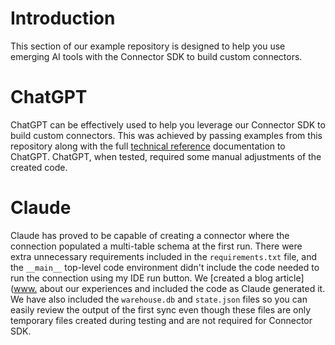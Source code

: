 # Introduction
This section of our example repository is designed to help you use emerging AI tools with the Connector SDK to build custom connectors.


# ChatGPT
ChatGPT can be effectively used to help you leverage our Connector SDK to build custom connectors. This was achieved by passing examples from this repository along with the full [technical reference](https://fivetran.com/docs/connector-sdk/technical-reference) documentation to ChatGPT. ChatGPT, when tested, required some manual adjustments of the created code.

# Claude
Claude has proved to be capable of creating a connector where the connection populated a multi-table schema at the first run. There were extra unnecessary requirements included in the `requirements.txt` file, and the `__main__` top-level code environment didn't include the code needed to run the connection using my IDE run button. We [created a blog article]([www.](https://www.fivetran.com/blog/building-a-fivetran-connector-in-1-hour-with-anthropics-claude-ai) about our experiences and included the code as Claude generated it. We have also included the `warehouse.db` and `state.json` files so you can easily review the output of the first sync even though these files are only temporary files created during testing and are not required for Connector SDK.

